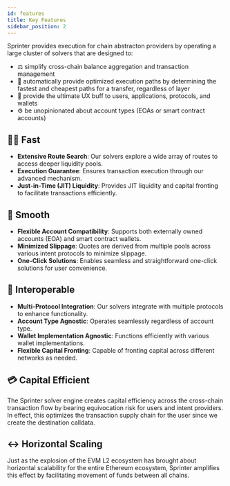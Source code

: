 ```yaml
---
id: features
title: Key Features
sidebar_position: 2
---
```


Sprinter provides execution for chain abstracton providers by operating a large cluster of solvers that are designed to:
- ⚖️ simplify cross-chain balance aggregation and transaction management 
- 🔀 automatically provide optimized execution paths by determining the fastest and cheapest paths for a transfer, regardless of layer
- 🥰 provide the ultimate UX buff to users, applications, protocols, and wallets
- ⚙️ be unopinionated about account types (EOAs or smart contract accounts)

## 🏃‍♀️ Fast

- **Extensive Route Search**: Our solvers explore a wide array of routes to access deeper liquidity pools.
- **Execution Guarantee**: Ensures transaction execution through our advanced mechanism.
- **Just-in-Time (JIT) Liquidity**: Provides JIT liquidity and capital fronting to facilitate transactions efficiently.

## 🥃 Smooth

- **Flexible Account Compatibility**: Supports both externally owned accounts (EOA) and smart contract wallets.
- **Minimized Slippage**: Quotes are derived from multiple pools across various intent protocols to minimize slippage.
- **One-Click Solutions**: Enables seamless and straightforward one-click solutions for user convenience.

## 🤝 Interoperable

- **Multi-Protocol Integration**: Our solvers integrate with multiple protocols to enhance functionality.
- **Account Type Agnostic**: Operates seamlessly regardless of account type.
- **Wallet Implementation Agnostic**: Functions efficiently with various wallet implementations.
- **Flexible Capital Fronting**: Capable of fronting capital across different networks as needed.

## 💳 Capital Efficient

The Sprinter solver engine creates capital efficiency across the cross-chain transaction flow by bearing equivocation risk for users and intent providers. In effect, this optimizes the transaction supply chain for the user since we create the destination calldata. 

## ↔️ Horizontal Scaling

Just as the explosion of the EVM L2 ecosystem has brought about horizontal scalability for the entire Ethereum ecosystem, Sprinter amplifies this effect by facilitating movement of funds between all chains.
